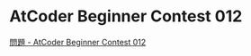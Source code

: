AtCoder Beginner Contest 012
===

[問題 - AtCoder Beginner Contest 012](https://atcoder.jp/contests/abc012/tasks)
